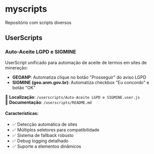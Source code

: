 # myscripts
Repositório com scripts diversos

## UserScripts

### Auto-Aceite LGPD e SIGMINE
UserScript unificado para automação de aceite de termos em sites de mineração:
- **GEOANP**: Automatiza clique no botão "Prosseguir" do aviso LGPD
- **SIGMINE (geo.anm.gov.br)**: Automatiza checkbox "Eu concordo" e botão "OK"

📁 **Localização**: `/userscripts/Auto-Aceite LGPD e SIGMINE.user.js`  
📖 **Documentação**: `/userscripts/README.md`

#### Características:
- ✅ Detecção automática de sites
- ✅ Múltiplos seletores para compatibilidade  
- ✅ Sistema de fallback robusto
- ✅ Debug logging detalhado
- ✅ Suporte a elementos dinâmicos
